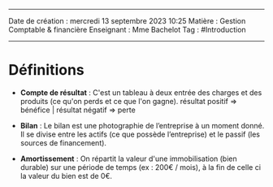  ---

 Date de création : mercredi 13 septembre 2023 10:25
 Matière : Gestion Comptable & financière
 Enseignant : Mme Bachelot
 Tag : #Introduction

---

# Définitions 

- **Compte de résultat** : C'est un tableau à deux entrée des charges et des produits (ce qu'on perds et ce que l'on gagne). résultat positif => bénéfice | résultat négatif => perte

- **Bilan** : Le bilan est une photographie de l’entreprise à un moment donné. Il se divise entre les actifs (ce que possède l’entreprise) et le passif (les sources de financement).

- **Amortissement** : On répartit la valeur d'une immobilisation (bien durable) sur une période de temps (ex : 200€ / mois), à la fin de celle ci la valeur du bien est de 0€.


